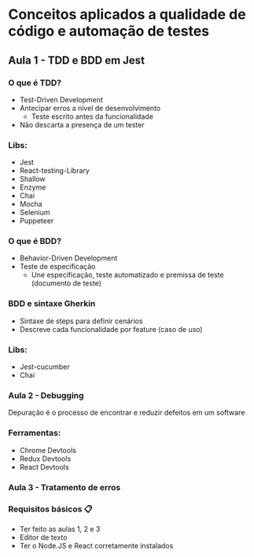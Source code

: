 # Conceitos aplicados a qualidade de código e automação de testes

## Aula 1 - TDD e BDD em Jest

### O que é TDD?

- Test-Driven Development
- Antecipar erros a nível de desenvolvimento
  - Teste escrito antes da funcionalidade
- Não descarta a presença de um tester

### Libs:

- Jest
- React-testing-Library
- Shallow
- Enzyme
- Chai
- Mocha
- Selenium
- Puppeteer

### O que é BDD?

- Behavior-Driven Development
- Teste de especificação
  - Une especificação, teste automatizado e premissa de teste (documento de teste)

### BDD e sintaxe Gherkin

- Sintaxe de steps para definir cenários
- Descreve cada funcionalidade por feature (caso de uso)

### Libs:

- Jest-cucumber
- Chai

### Aula 2 - Debugging

Depuração é o processo de encontrar e reduzir defeitos em um software

### Ferramentas:

- Chrome Devtools
- Redux Devtools
- React Devtools

### Aula 3 - Tratamento de erros

### Requisitos básicos 📋

- Ter feito as aulas 1, 2 e 3
- Editor de texto
- Ter o Node.JS e React corretamente instalados
